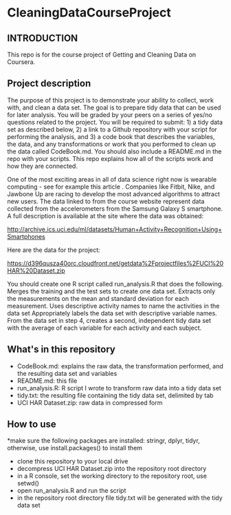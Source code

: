 CleaningDataCourseProject
=========================
## INTRODUCTION
This repo is for the course project of Getting and Cleaning Data on Coursera. 

## Project description
The purpose of this project is to demonstrate your ability to collect, work with, and clean a data set. The goal is to prepare tidy data that can be used for later analysis. You will be graded by your peers on a series of yes/no questions related to the project. You will be required to submit: 1) a tidy data set as described below, 2) a link to a Github repository with your script for performing the analysis, and 3) a code book that describes the variables, the data, and any transformations or work that you performed to clean up the data called CodeBook.md. You should also include a README.md in the repo with your scripts. This repo explains how all of the scripts work and how they are connected.  

One of the most exciting areas in all of data science right now is wearable computing - see for example this article . Companies like Fitbit, Nike, and Jawbone Up are racing to develop the most advanced algorithms to attract new users. The data linked to from the course website represent data collected from the accelerometers from the Samsung Galaxy S smartphone. A full description is available at the site where the data was obtained: 

http://archive.ics.uci.edu/ml/datasets/Human+Activity+Recognition+Using+Smartphones 

Here are the data for the project: 

https://d396qusza40orc.cloudfront.net/getdata%2Fprojectfiles%2FUCI%20HAR%20Dataset.zip 

You should create one R script called run_analysis.R that does the following. 
Merges the training and the test sets to create one data set.
Extracts only the measurements on the mean and standard deviation for each measurement. 
Uses descriptive activity names to name the activities in the data set
Appropriately labels the data set with descriptive variable names. 
From the data set in step 4, creates a second, independent tidy data set with the average of each variable for each activity and each subject.

## What's in this repository
* CodeBook.md: explains the raw data, the transformation performed, and the resulting data set and variables
* README.md: this file
* run_analysis.R: R script I wrote to transform raw data into a tidy data set
* tidy.txt: the resulting file containing the tidy data set, delimited by tab
* UCI HAR Dataset.zip: raw data in compressed form

## How to use
*make sure the following packages are installed: stringr, dplyr, tidyr, otherwise, use install.packages() to install them
* clone this repository to your local drive
* decompress UCI HAR Dataset.zip into the repository root directory
* in a R console, set the working directory to the repository root, use setwd()
* open run_analysis.R and run the script
* in the repository root directory file tidy.txt will be generated with the tidy data set
